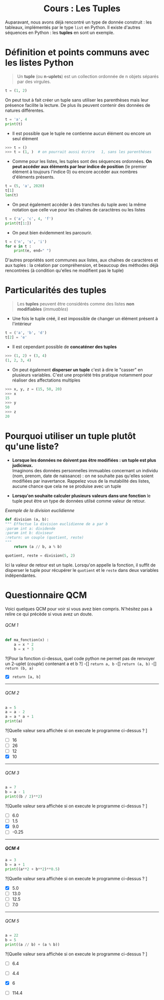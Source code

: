 <h1><center>Cours : Les Tuples</center></h1>

Auparavant, nous avons déjà rencontré un type de donnée construit : les tableaux,  implémentés par le type `list` en Python. Il existe d'autres séquences en Python : les __tuples__ en sont un exemple.


# Définition et points communs avec les listes Python

> Un __tuple__ (ou __n-uplets__) est un collection ordonnée de n objets séparés par des virgules.  

```python
t = (1, 2)
```
On peut tout à fait créer un tuple sans utiliser les parenthèses mais leur présence facilite la lecture. De plus ils peuvent contenir des données de natures différentes.
```python runnable
t = 'a', 4
print(t)
```

* Il est possible que le tuple ne contienne aucun élément ou encore un seul élément 
```python
>>> t = ()
>>> t = (1, )  # on pourrait aussi écrire   1, sans les parenthéses
```

* Comme pour les listes, les tuples sont des séquences ordonnées. __On peut accéder aux éléments par leur indice de position__ (le premier élément à toujours l'indice 0) ou encore accéder aux nombres d'éléments présents.
```python runnable
t = (5, 'a', 2020)
t[1]
len(t)
```

* On peut également accéder à des tranches du tuple avec la même notation que celle vue pour les chaînes de caractères ou les listes
```python runnable
t = ('a', 'c', 4, 'f')
print(t[1:])
```

* On peut bien évidemment les parcourir.
```python runnable
t = ('n', 's', 'i')
for e in t :
    print(e, end=" ")
```

D'autres propriétés sont communes aux listes, aux chaînes de caractères et aux tuples : la création par compréhension, et beaucoup des méthodes déjà rencontrées (à condition qu'elles ne modifient pas le tuple)

# Particularités des tuples

> Les __tuples__ peuvent être considérés comme des listes __non modifiables__ (_immuables_)

* Une fois le tuple créé, il est impossible de changer un élément présent à l'intérieur
```python runnable
t = ('a', 'b', 'd')
t[2] = 'e'
```

* Il est cependant possible de __concaténer des tuples__ 
```python
>>> (1, 2) + (3, 4)
(1, 2, 3, 4)
```

* On peut également __disperser un tuple__ c'est à dire le "casser" en plusieurs variables. C'est une propriété très pratique notamment pour réaliser des affectations multiples
```python
>>> x, y, z = (15, 50, 20)
>>> x
15
>>> y
50
>>> z
20
```

# Pourquoi utiliser un tuple plutôt qu'une liste?

* __Lorsque les données ne doivent pas être modifiées : un tuple est plus judicieux.__  
Imaginons des données personnelles immuables concernant un individu (nom, prenom, date de naissance) : on ne souhaite pas qu'elles soient modifiées par inavertance. Rappelez vous de la mutabilité des listes, aucune chance que cela ne se produise avec un tuple


* __Lorsqu'on souhaite calculer plusieurs valeurs dans une fonction__ le tuple peut être un type de données utilsé comme valeur de retour.

_Exemple de la division euclidienne_
```python
def division (a, b):
""" Effectue la division euclidienne de a par b
:param int a: dividende
:param int b: diviseur
:return: un couple (quotient, reste)
"""
    return (a // b, a % b)

quotient, reste = division(5, 2)
```
Ici la valeur de retour est un tuple. Lorsqu'on appelle la fonction, il suffit de disperser le tuple pour récupérer le `quotient` et le `reste` dans deux variables indépendantes.

# Questionnaire QCM

Voici quelques QCM pour voir si vous avez bien compris. N'hésitez pas à relire ce qui précède si vous avez un doute.

###### QCM 1
```python
def ma_fonction(x) :
    a = x * 2
    b = x * 3
```
?[Pour la fonction ci-dessus, quel code python ne permet pas de renvoyer un 2-uplet (_couple_) contenant a et b ?]
-[] `return a, b`
-[] `return (a, b)`
-[] `return (b, a)`
-[x] `return [a, b]`


---

###### QCM 2
```python
a = 5
a = a - 2
a = a * a + 1
print(a)
```  
?[Quelle valeur sera affichée si on execute le programme ci-dessus ? ]
-[ ] 16
-[ ] 26
-[ ] 12
-[x] 10

---

###### QCM 3
```python
a = 7
b = a - 1
print((b / 2)**2)
```
?[Quelle valeur sera affichée si on execute le programme ci-dessus ? ]
-[ ] 6.0
-[ ] 1.5
-[x] 9.0
-[ ] -0.25  

---

##### QCM 4
```python
a = 3
b = a + 1
print((a**2 + b**2)**0.5)
```
?[Quelle valeur sera affichée si on execute le programme ci-dessus ? ]
-[x] 5.0
-[ ] 13.0
-[ ] 12.5
-[ ] 7.0

---

###### QCM 5
```python
a = 22
b = 5
print((a // b) + (a % b))
```
?[Quelle valeur sera affichée si on execute le programme ci-dessus ? ]
-[ ] 6.4
-[ ] 4.4
-[x] 6
-[ ] 114.4 



